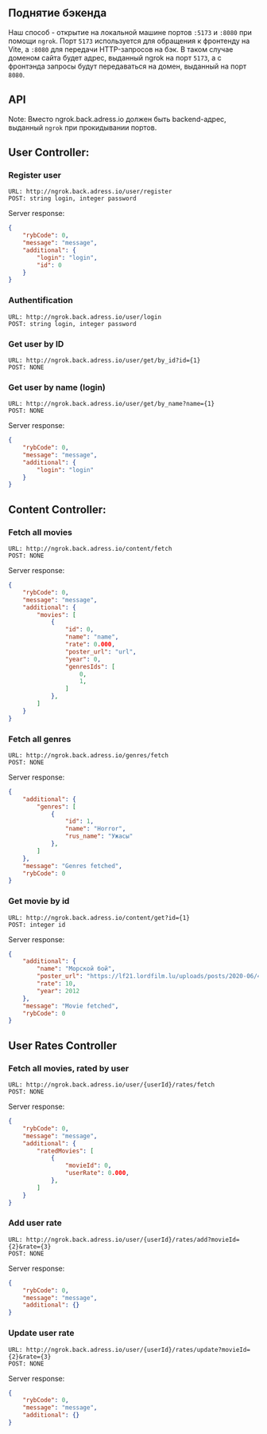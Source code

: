 ## Поднятие бэкенда

Наш способ - открытие на локальной машине портов `:5173` и `:8080` при помощи `ngrok`.
Порт `5173` используется для обращения к фронтенду на Vite, а `:8080` для передачи HTTP-запросов на бэк.
В таком случае доменом сайта будет адрес, выданный ngrok на порт `5173`, а с фронтэнда запросы будут передаваться
на домен, выданный на порт `8080`.

## API

Note: Вместо ngrok.back.adress.io должен быть backend-адрес, выданный `ngrok` при прокидывании портов.

## User Controller:

### Register user
```
URL: http://ngrok.back.adress.io/user/register
POST: string login, integer password
```
Server response:
```json
{
    "rybCode": 0,
    "message": "message",
    "additional": {
        "login": "login",
        "id": 0
    }
}
```

### Authentification
```
URL: http://ngrok.back.adress.io/user/login
POST: string login, integer password
```

### Get user by ID
```
URL: http://ngrok.back.adress.io/user/get/by_id?id={1}
POST: NONE
```

### Get user by name (login)
```
URL: http://ngrok.back.adress.io/user/get/by_name?name={1}
POST: NONE
```

Server response:
```json
{
    "rybCode": 0,
    "message": "message",
    "additional": {
        "login": "login"
    }
}
```

## Content Controller:

### Fetch all movies
```
URL: http://ngrok.back.adress.io/content/fetch
POST: NONE
```

Server response:
```json
{
    "rybCode": 0,
    "message": "message",
    "additional": {
        "movies": [
            {
                "id": 0,
                "name": "name",
                "rate": 0.000,
                "poster_url": "url",
                "year": 0,
                "genresIds": [
                    0,
                    1,
                ]
            },
        ]
    }
}
```

### Fetch all genres
```
URL: http://ngrok.back.adress.io/genres/fetch
POST: NONE
```

Server response:
```json
{
    "additional": {
        "genres": [
            {
                "id": 1,
                "name": "Horror",
                "rus_name": "Ужасы"
            },
        ]
    },
    "message": "Genres fetched",
    "rybCode": 0
}
```

### Get movie by id
```
URL: http://ngrok.back.adress.io/content/get?id={1}
POST: integer id
```

Server response:
```json
{
    "additional": {
        "name": "Морской бой",
        "poster_url": "https://lf21.lordfilm.lu/uploads/posts/2020-06/466844_1593289203.jpg",
        "rate": 10,
        "year": 2012
    },
    "message": "Movie fetched",
    "rybCode": 0
}
```

## User Rates Controller

### Fetch all movies, rated by user
```
URL: http://ngrok.back.adress.io/user/{userId}/rates/fetch
POST: NONE
```

Server response:
```json
{
    "rybCode": 0,
    "message": "message",
    "additional": {
        "ratedMovies": [
            {
                "movieId": 0,
                "userRate": 0.000,
            },
        ]
    }
}
```

### Add user rate
```
URL: http://ngrok.back.adress.io/user/{userId}/rates/add?movieId={2}&rate={3}
POST: NONE
```

Server response:
```json
{
    "rybCode": 0,
    "message": "message",
    "additional": {}
}
```

### Update user rate
```
URL: http://ngrok.back.adress.io/user/{userId}/rates/update?movieId={2}&rate={3}
POST: NONE
```

Server response:
```json
{
    "rybCode": 0,
    "message": "message",
    "additional": {}
}
```